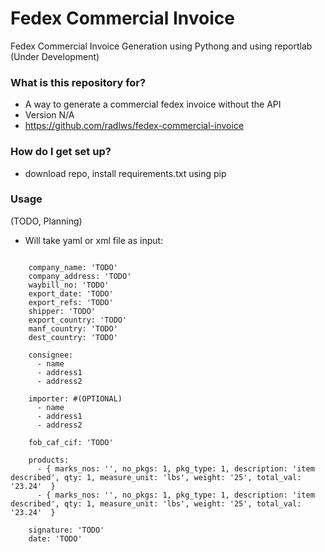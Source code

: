 # Fedex Commercial Invoice #

Fedex Commercial Invoice Generation using Pythong and using reportlab  (Under Development)

### What is this repository for? ###

* A way to generate a commercial fedex invoice without the API
* Version N/A
* https://github.com/radlws/fedex-commercial-invoice

### How do I get set up? ###

* download repo, install requirements.txt using pip

### Usage ###

(TODO, Planning)

* Will take yaml or xml file as input:

<pre><code>
    company_name: 'TODO'
    company_address: 'TODO'
    waybill_no: 'TODO'
    export_date: 'TODO'
    export_refs: 'TODO'
    shipper: 'TODO'
    export_country: 'TODO'
    manf_country: 'TODO'
    dest_country: 'TODO'
    
    consignee:
      - name
      - address1
      - address2
    
    importer: #(OPTIONAL)
      - name
      - address1
      - address2
    
    fob_caf_cif: 'TODO'
    
    products:
      - { marks_nos: '', no_pkgs: 1, pkg_type: 1, description: 'item described', qty: 1, measure_unit: 'lbs', weight: '25', total_val: '23.24'  }
      - { marks_nos: '', no_pkgs: 1, pkg_type: 1, description: 'item described', qty: 1, measure_unit: 'lbs', weight: '25', total_val: '23.24'  }
    
    signature: 'TODO'
    date: 'TODO'
</code></pre>



